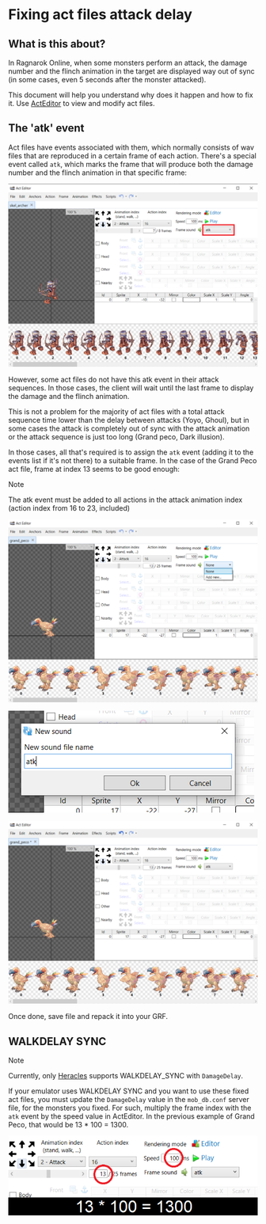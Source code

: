 # Fixing act files attack delay

## What is this about?

In Ragnarok Online, when some monsters perform an attack, the damage number and the flinch animation in the target are displayed way out of sync (in some cases, even 5 seconds after the monster attacked).

This document will help you understand why does it happen and how to fix it. Use [ActEditor](https://github.com/Tokeiburu/ActEditor) to view and modify act files.

## The 'atk' event

Act files have events associated with them, which normally consists of wav files that are reproduced in a certain frame of each action. There's a special event called `atk`, which marks the frame that will produce both the damage number and the flinch animation in that specific frame:

![Atk event](img/atk-event.png "atk event")

However, some act files do not have this atk event in their attack sequences. In those cases, the client will wait until the last frame to display the damage and the flinch animation.

This is not a problem for the majority of act files with a total attack sequence time lower than the delay between attacks (Yoyo, Ghoul), but in some cases the attack is completely out of sync with the attack animation or the attack sequence is just too long (Grand peco, Dark illusion).

In those cases, all that's required is to assign the `atk` event (adding it to the events list if it's not there) to a suitable frame. In the case of the Grand Peco act file, frame at index 13 seems to be good enough:

> [!NOTE]
> The atk event must be added to all actions in the attack animation index (action index from 16 to 23, included)

![Grand peco with no atk](img/atk-event-gp1.png)

![Grand peco adding atk](img/atk-event-gp-adding.png)

![Grand peco atk added](img/atk-event-gp2.png)

Once done, save file and repack it into your GRF.

## WALKDELAY SYNC
> [!NOTE]
> Currently, only [Heracles](https://github.com/HeraclesHub/Heracles) supports WALKDELAY_SYNC with `DamageDelay`.

If your emulator uses WALKDELAY SYNC and you want to use these fixed act files, you must update the `DamageDelay` value in the `mob_db.conf` server file, for the monsters you fixed. For such, multiply the frame index with the `atk` event by the speed value in ActEditor. In the previous example of Grand Peco, that would be 13 * 100 = 1300.

![Damage delay calculation](img/walk-delay-gp.png)